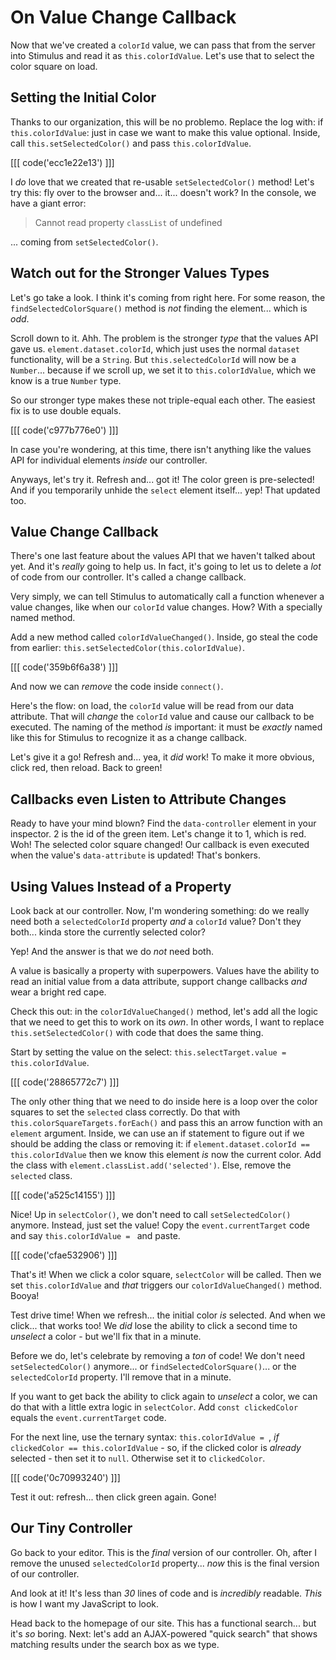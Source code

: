 # On Value Change Callback

Now that we've created a `colorId` value, we can pass that from the server into
Stimulus and read it as `this.colorIdValue`. Let's use that to select the color
square on load.

## Setting the Initial Color

Thanks to our organization, this will be no problemo. Replace the log with:
if `this.colorIdValue`: just in case we want to make this value optional. Inside,
call `this.setSelectedColor()` and pass `this.colorIdValue`.

[[[ code('ecc1e22e13') ]]]

I *do* love that we created that re-usable `setSelectedColor()` method! Let's try
this: fly over to the browser and... it... doesn't work? In the console, we have
a giant error:

> Cannot read property `classList` of undefined

... coming from `setSelectedColor()`.

## Watch out for the Stronger Values Types

Let's go take a look. I think it's coming from right here. For some reason, the
`findSelectedColorSquare()` method is *not* finding the element... which is *odd*.

Scroll down to it. Ahh. The problem is the stronger *type* that the
values API gave us. `element.dataset.colorId`, which just uses the normal
`dataset` functionality, will be a `String`. But `this.selectedColorId`
will now be a `Number`... because if we scroll up, we set it to `this.colorIdValue`,
which we know is a true `Number` type.

So our stronger type makes these not triple-equal each other. The easiest fix is
to use double equals.

[[[ code('c977b776e0') ]]]

In case you're wondering, at this time, there isn't anything like the values API
for individual elements *inside* our controller.

Anyways, let's try it. Refresh and... got it! The color green is pre-selected! And
if you temporarily unhide the `select` element itself... yep! That updated too.

## Value Change Callback

There's one last feature about the values API that we haven't talked about yet.
And it's *really* going to help us. In fact, it's going to let us to delete a
*lot* of code from our controller. It's called a change callback.

Very simply, we can tell Stimulus to automatically call a function whenever a
value changes, like when our `colorId` value changes. How? With a specially named
method.

Add a new method called `colorIdValueChanged()`. Inside, go steal the code from
earlier: `this.setSelectedColor(this.colorIdValue)`.

[[[ code('359b6f6a38') ]]]

And now we can *remove* the code inside `connect()`.

Here's the flow: on load, the `colorId` value will be read from our data attribute.
That will *change* the `colorId` value and cause our callback to be executed.
The naming of the method *is* important: it must be *exactly* named like this
for Stimulus to recognize it as a change callback.

Let's give it a go! Refresh and... yea, it *did* work! To make it more obvious,
click red, then reload. Back to green!

## Callbacks even Listen to Attribute Changes

Ready to have your mind blown? Find the `data-controller` element in your inspector.
2 is the id of the green item. Let's change it to 1, which is red. Woh! The
selected color square changed! Our callback is even executed when the value's
`data-attribute` is updated! That's bonkers.

## Using Values Instead of a Property

Look back at our controller. Now, I'm wondering something: do we really need both
a `selectedColorId` property *and* a `colorId` value? Don't they both... kinda
store the currently selected color?

Yep! And the answer is that we do *not* need both.

A value is basically a property with superpowers. Values have the ability to read
an initial value from a data attribute, support change callbacks *and* wear a
bright red cape.

Check this out: in the `colorIdValueChanged()` method, let's add all the
logic that we need to get this to work on its *own*. In other words, I want to
replace `this.setSelectedColor()` with code that does the same thing.

Start by setting the value on the select:
`this.selectTarget.value = this.colorIdValue`.

[[[ code('28865772c7') ]]]

The only other thing that we need to do inside here is a loop over the color
squares to set the `selected` class correctly. Do that with
`this.colorSquareTargets.forEach()` and pass this an arrow function with an
`element` argument. Inside, we can use an if statement to figure out if we should
be adding the class or removing it: if `element.dataset.colorId == this.colorIdValue`
then we know this element *is* now the current color. Add the class with
`element.classList.add('selected')`. Else, remove the `selected` class.

[[[ code('a525c14155') ]]]

Nice! Up in `selectColor()`, we don't need to call `setSelectedColor()` anymore.
Instead, just set the value! Copy the `event.currentTarget` code and say
`this.colorIdValue = ` and paste.

[[[ code('cfae532906') ]]]

That's it! When we click a color square, `selectColor` will be called. Then we
set `this.colorIdValue` and *that* triggers our `colorIdValueChanged()` method.
Booya!

Test drive time! When we refresh... the initial color *is* selected. And when
we click... that works too! We *did* lose the ability to click a second time
to *unselect* a color - but we'll fix that in a minute.

Before we do, let's celebrate by removing a *ton* of code! We don't need
`setSelectedColor()` anymore... or `findSelectedColorSquare()`... or the
`selectedColorId` property. I'll remove that in a minute.

If you want to get back the ability to click again to *unselect* a color, we
can do that with a little extra logic in `selectColor`. Add `const clickedColor`
equals the `event.currentTarget` code.

For the next line, use the ternary syntax: `this.colorIdValue = `, *if*
`clickedColor == this.colorIdValue` - so, if the clicked color is *already*
selected - then set it to `null`. Otherwise set it to `clickedColor`.

[[[ code('0c70993240') ]]]

Test it out: refresh... then click green again. Gone!

## Our Tiny Controller

Go back to your editor. This is the *final* version of our controller. Oh,
after I remove the unused `selectedColorId` property... *now* this is the final
version of our controller.

And look at it! It's less than *30* lines of code and is *incredibly* readable.
*This* is how I want my JavaScript to look.

Head back to the homepage of our site. This has a functional search... but it's
*so* boring. Next: let's add an AJAX-powered "quick search" that shows
matching results under the search box as we type.
